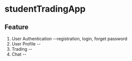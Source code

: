 # studentTradingApp

## Feature

1. User Authentication --registration, login, forget password
2. User Profile --
3. Trading --
4. Chat --

